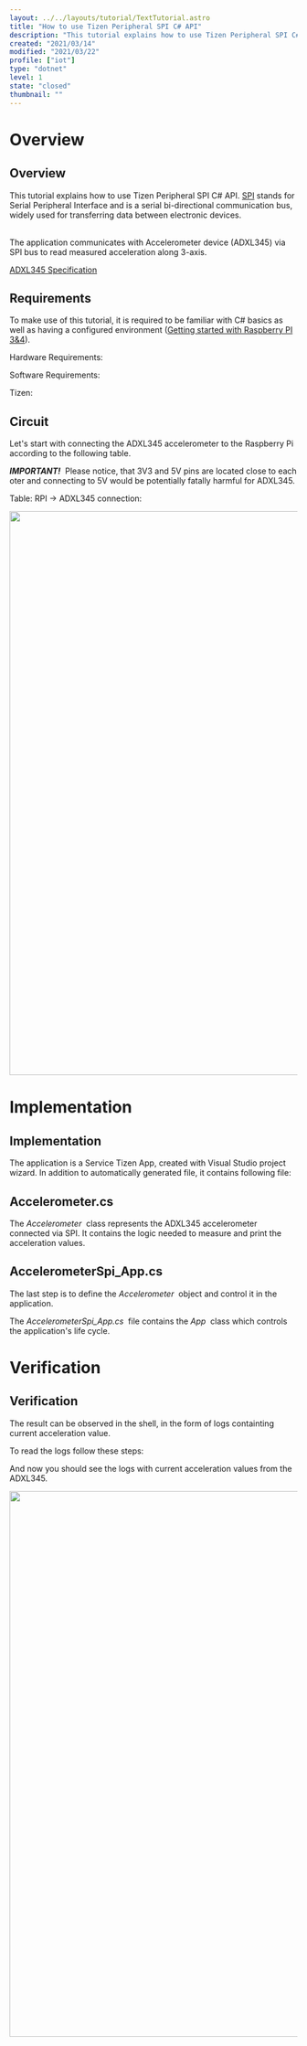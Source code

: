 ```yaml
---
layout: ../../layouts/tutorial/TextTutorial.astro
title: "How to use Tizen Peripheral SPI C# API"
description: "This tutorial explains how to use Tizen Peripheral SPI C# API. The application uses the ADXL345 accelerometer."
created: "2021/03/14"
modified: "2021/03/22"
profile: ["iot"]
type: "dotnet"
level: 1
state: "closed"
thumbnail: ""
---
```


#

# Overview

## Overview

This tutorial explains how to use Tizen Peripheral SPI C# API. [SPI](https://en.wikipedia.org/wiki/Serial_Peripheral_Interface) stands for Serial Peripheral Interface and is a serial bi-directional communication bus, widely used for transferring data between electronic devices.

<br/>The application communicates with Accelerometer device (ADXL345) via SPI bus to read measured acceleration along 3-axis.

[ADXL345 Specification](http://https:\www.sparkfun.com\datasheets\Sensors\Accelerometer\ADXL345.pdf)

## Requirements

To make use of this tutorial, it is required to be familiar with C# basics as well as having a configured environment ([Getting started with Raspberry PI 3&4](https://tizenschool.org/tutorial/191/contents/1)).

Hardware Requirements:

Software Requirements:

Tizen:

## Circuit

Let's start with connecting the ADXL345 accelerometer to the Raspberry Pi according to the following table.

**_IMPORTANT!_**  Please notice, that 3V3 and 5V pins are located close to each oter and connecting to 5V would be potentially fatally harmful for ADXL345.

Table: RPI -> ADXL345 connection:

<img src="/TizenSchool/assets/images/tutorials/234/adxl-spi-circuit_bb.png" style="height:987px; width:1293px"/>

# Implementation

## Implementation

The application is a Service Tizen App, created with Visual Studio project wizard. In addition to automatically generated file, it contains following file:

## Accelerometer.cs

The _Accelerometer_  class represents the ADXL345 accelerometer connected via SPI. It contains the logic needed to measure and print the acceleration values.

## AccelerometerSpi_App.cs

The last step is to define the _Accelerometer_  object and control it in the application.

The _AccelerometerSpi_App.cs_  file contains the _App_  class which controls the application's life cycle.

# Verification

## Verification

The result can be observed in the shell, in the form of logs containting current acceleration value.

To read the logs follow these steps:

And now you should see the logs with current acceleration values from the ADXL345.

<img src="/TizenSchool/assets/images/tutorials/234/result.png" style="height:955px; width:779px"/>
